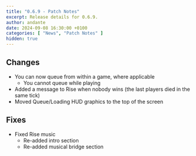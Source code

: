 ```yaml
---
title: "0.6.9 - Patch Notes"
excerpt: Release details for 0.6.9.
author: andante
date: 2024-09-08 16:30:00 +0100
categories: [ "News", "Patch Notes" ]
hidden: true
---
```


## Changes

- You can now queue from within a game, where applicable
    - You cannot queue while playing
- Added a message to Rise when nobody wins (the last players died in the same tick)
- Moved Queue/Loading HUD graphics to the top of the screen

## Fixes

- Fixed Rise music
    - Re-added intro section
    - Re-added musical bridge section
